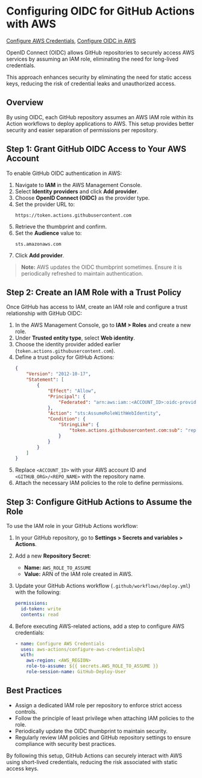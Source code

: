 # Configuring OIDC for GitHub Actions with AWS

[Configure AWS Credentials](https://github.com/aws-actions/configure-aws-credentials),
[Configure OIDC in AWS](https://docs.github.com/en/actions/deployment/security-hardening-your-deployments/configuring-openid-connect-in-amazon-web-services)

OpenID Connect (OIDC) allows GitHub repositories to securely access AWS services by assuming an IAM role, eliminating the need for long-lived credentials. 

This approach enhances security by eliminating the need for static access keys, reducing the risk of credential leaks and unauthorized access.
## Overview
By using OIDC, each GitHub repository assumes an AWS IAM role within its Action workflows to deploy applications to AWS. This setup provides better security and easier separation of permissions per repository.

## Step 1: Grant GitHub OIDC Access to Your AWS Account
To enable GitHub OIDC authentication in AWS:

1. Navigate to **IAM** in the AWS Management Console.
2. Select **Identity providers** and click **Add provider**.
3. Choose **OpenID Connect (OIDC)** as the provider type.
4. Set the provider URL to:
   ```
   https://token.actions.githubusercontent.com
   ```
5. Retrieve the thumbprint and confirm.
6. Set the **Audience** value to:
   ```
   sts.amazonaws.com
   ```
7. Click **Add provider**.

> **Note:** AWS updates the OIDC thumbprint sometimes. Ensure it is periodically refreshed to maintain authentication.

## Step 2: Create an IAM Role with a Trust Policy
Once GitHub has access to IAM, create an IAM role and configure a trust relationship with GitHub OIDC:

1. In the AWS Management Console, go to **IAM > Roles** and create a new role.
2. Under **Trusted entity type**, select **Web identity**.
3. Choose the identity provider added earlier (`token.actions.githubusercontent.com`).
4. Define a trust policy for GitHub Actions:
   ```json
   {
       "Version": "2012-10-17",
       "Statement": [
           {
               "Effect": "Allow",
               "Principal": {
                   "Federated": "arn:aws:iam::<ACCOUNT_ID>:oidc-provider/token.actions.githubusercontent.com"
               },
               "Action": "sts:AssumeRoleWithWebIdentity",
               "Condition": {
                   "StringLike": {
                       "token.actions.githubusercontent.com:sub": "repo:<GITHUB_ORG>/<REPO_NAME>:*"
                   }
               }
           }
       ]
   }
   ```
5. Replace `<ACCOUNT_ID>` with your AWS account ID and `<GITHUB_ORG>/<REPO_NAME>` with the repository name.
6. Attach the necessary IAM policies to the role to define permissions.

## Step 3: Configure GitHub Actions to Assume the Role
To use the IAM role in your GitHub Actions workflow:

1. In your GitHub repository, go to **Settings > Secrets and variables > Actions**.
2. Add a new **Repository Secret**:
    - **Name:** `AWS_ROLE_TO_ASSUME`
    - **Value:** ARN of the IAM role created in AWS.

3. Update your GitHub Actions workflow (`.github/workflows/deploy.yml`) with the following:
   ```yaml
   permissions:
     id-token: write
     contents: read
   ```
4. Before executing AWS-related actions, add a step to configure AWS credentials:
   ```yaml
   - name: Configure AWS Credentials
     uses: aws-actions/configure-aws-credentials@v1
     with:
       aws-region: <AWS_REGION>
       role-to-assume: ${{ secrets.AWS_ROLE_TO_ASSUME }}
       role-session-name: GitHub-Deploy-User
   ```

## Best Practices
- Assign a dedicated IAM role per repository to enforce strict access controls.
- Follow the principle of least privilege when attaching IAM policies to the role.
- Periodically update the OIDC thumbprint to maintain security.
- Regularly review IAM policies and GitHub repository settings to ensure compliance with security best practices.

By following this setup, GitHub Actions can securely interact with AWS using short-lived credentials, reducing the risk associated with static access keys.

